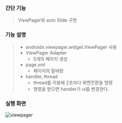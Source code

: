 ### 간단 기능 ###
> ViewPager와 auto Slide 구현  


### 기능 설명 ###
> + androidx.viewpager.widget.ViewPager 사용  
> + ViewPager Adapter
>   + 5개의 페이지 생성
> + page.xml
>   + 페이지의 밑바탕
> + handler, thread
>   + thread를 이용해 2초마다 화면전환을 명령
>   + 명령을 받으면 handler가 ui를 변경한다.    

### 실행 화면 ###
![viewpager](https://user-images.githubusercontent.com/69746967/110954437-d90af980-838b-11eb-8e1b-ad4ac35e063b.gif)
